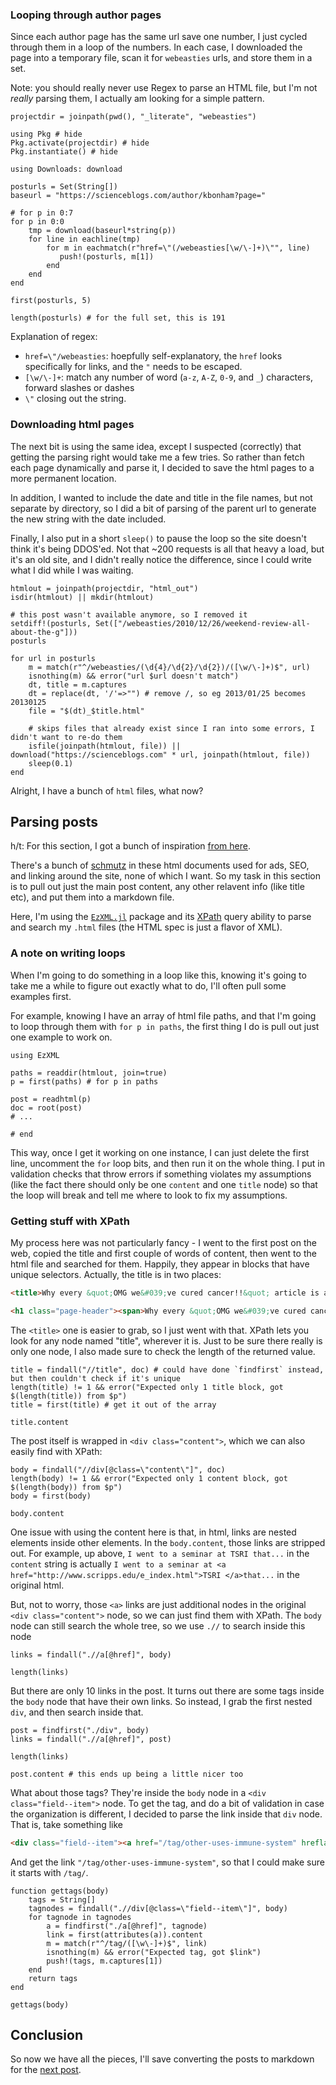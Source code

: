 <!--This file was generated, do not modify it.-->
### Looping through author pages

Since each author page has the same url save one number,
I just cycled through them in a loop of the numbers.
In each case, I downloaded the page into a temporary file,
scan it for `webeasties` urls, and store them in a set.

Note: you should really never use Regex to parse an HTML file,
but I'm not _really_ parsing them, I actually am looking for a simple pattern.

````julia:ex1
projectdir = joinpath(pwd(), "_literate", "webeasties")

using Pkg # hide
Pkg.activate(projectdir) # hide
Pkg.instantiate() # hide
````

````julia:ex2
using Downloads: download

posturls = Set(String[])
baseurl = "https://scienceblogs.com/author/kbonham?page="

# for p in 0:7
for p in 0:0
    tmp = download(baseurl*string(p))
    for line in eachline(tmp)
        for m in eachmatch(r"href=\"(/webeasties[\w/\-]+)\"", line)
           push!(posturls, m[1])
        end
    end
end

first(posturls, 5)
````

````julia:ex3
length(posturls) # for the full set, this is 191
````

Explanation of regex:

- `href=\"/webeasties`: hoepfully self-explanatory, the `href` looks specifically
  for links, and the `"` needs to be escaped.
- `[\w/\-]+`: match any number of word (`a-z`, `A-Z`, `0-9`, and `_`) characters,
  forward slashes or dashes
- `\"` closing out the string.

### Downloading html pages

The next bit is using the same idea,
except I suspected (correctly) that getting the parsing right would take me a few tries.
So rather than fetch each page dynamically and parse it,
I decided to save the html pages to a more permanent location.

In addition, I wanted to include the date and title in the file names,
but not separate by directory, so I did a bit of parsing of the parent url
to generate the new string with the date included.

Finally, I also put in a short `sleep()` to pause the loop so the site doesn't
think it's being DDOS'ed.
Not that ~200 requests is all that heavy a load, but it's an old site,
and I didn't really notice the difference,
since I could write what I did while I was waiting.

````julia:ex4
htmlout = joinpath(projectdir, "html_out")
isdir(htmlout) || mkdir(htmlout)

# this post wasn't available anymore, so I removed it
setdiff!(posturls, Set(["/webeasties/2010/12/26/weekend-review-all-about-the-g"]))
posturls

for url in posturls
    m = match(r"^/webeasties/(\d{4}/\d{2}/\d{2})/([\w/\-]+)$", url)
    isnothing(m) && error("url $url doesn't match")
    dt, title = m.captures
    dt = replace(dt, '/'=>"") # remove /, so eg 2013/01/25 becomes 20130125
    file = "$(dt)_$title.html"

    # skips files that already exist since I ran into some errors, I didn't want to re-do them
    isfile(joinpath(htmlout, file)) || download("https://scienceblogs.com" * url, joinpath(htmlout, file))
    sleep(0.1)
end
````

Alright, I have a bunch of `html` files, what now?
## Parsing posts

h/t: For this section, I got a bunch of inspiration [from here](https://hyphaebeast.club/writing/julia-web-scraping/#html-as-xml).

There's a bunch of [schmutz](https://jel.jewish-languages.org/words/503) in these html documents
used for ads, SEO, and linking around the site,
none of which I want.
So my task in this section is to pull out just the main post content,
any other relavent info (like title etc),
and put them into a markdown file.

Here, I'm using the [`EzXML.jl`](https://juliaio.github.io/EzXML.jl/stable/manual/#XPath-1) package
and its [XPath](https://www.w3schools.com/xml/xpath_intro.asp) query ability
to parse and search my `.html` files
(the HTML spec is just a flavor of XML).

### A note on writing loops

When I'm going to do something in a loop like this,
knowing it's going to take me a while to figure out exactly what to do,
I'll often pull some examples first.

For example, knowing I have an array of html file paths,
and that I'm going to loop through them with `for p in paths`,
the first thing I do is pull out just one example to work on.

````julia:ex5
using EzXML

paths = readdir(htmlout, join=true)
p = first(paths) # for p in paths

post = readhtml(p)
doc = root(post)
# ...

# end
````

This way, once I get it working on one instance,
I can just delete the first line, uncomment the `for` loop bits,
and then run it on the whole thing.
I put in validation checks that throw errors if something violates my assumptions
(like the fact there should only be one `content` and one `title` node)
so that the loop will break and tell me where to look to fix my assumptions.
### Getting stuff with XPath

My process here was not particularly fancy -
I went to the first post on the web,
copied the title and first couple of words of content,
then went to the html file and searched for them.
Happily, they appear in blocks that have unique selectors.
Actually, the title is in two places:

```html
<title>Why every &quot;OMG we&#039;ve cured cancer!!&quot; article is about melanoma | ScienceBlogs</title>

<h1 class="page-header"><span>Why every &quot;OMG we&#039;ve cured cancer!!&quot; article is about melanoma</span>
```

The `<title>` one is easier to grab, so I just went with that.
XPath lets you look for any node named "title", wherever it is.
Just to be sure there really is only one node,
I also made sure to check the length of the returned value.

````julia:ex6
title = findall("//title", doc) # could have done `findfirst` instead, but then couldn't check if it's unique
length(title) != 1 && error("Expected only 1 title block, got $(length(title)) from $p")
title = first(title) # get it out of the array

title.content
````

The post itself is wrapped in `<div class="content">`,
which we can also easily find with XPath:

````julia:ex7
body = findall("//div[@class=\"content\"]", doc)
length(body) != 1 && error("Expected only 1 content block, got $(length(body)) from $p")
body = first(body)

body.content
````

One issue with using the content here is that, in html,
links are nested elements inside other elements.
In the `body.content`, those links are stripped out.
For example, up above, `I went to a seminar at TSRI that...` in the `content` string
is actually `I went to a seminar at <a href="http://www.scripps.edu/e_index.html">TSRI </a>that...`
in the original html.

But, not to worry, those `<a>` links are just additional nodes
in the original `<div class="content">` node, so we can just find them with XPath.
The `body` node can still search the whole tree, so we use `.//`
to search inside this node

````julia:ex8
links = findall(".//a[@href]", body)

length(links)
````

But there are only 10 links in the post.
It turns out there are some tags inside the `body` node that have their own links.
So instead, I grab the first nested `div`, and then search inside that.

````julia:ex9
post = findfirst("./div", body)
links = findall(".//a[@href]", post)

length(links)
````

````julia:ex10
post.content # this ends up being a little nicer too
````

What about those tags? They're inside the `body` node in a `<div class="field--item">` node.
To get the tag, and do a bit of validation in case the organization is different,
I decided to parse the link inside that `div` node.
That is, take something like

```html
<div class="field--item"><a href="/tag/other-uses-immune-system" hreflang="en">Other uses of the immune system</a></div>
```

And get the link `"/tag/other-uses-immune-system"`, so that I could make sure
it starts with `/tag/`.

````julia:ex11
function gettags(body)
    tags = String[]
    tagnodes = findall(".//div[@class=\"field--item\"]", body)
    for tagnode in tagnodes
        a = findfirst("./a[@href]", tagnode)
        link = first(attributes(a)).content
        m = match(r"^/tag/([\w\-]+)$", link)
        isnothing(m) && error("Expected tag, got $link")
        push!(tags, m.captures[1])
    end
    return tags
end

gettags(body)
````

## Conclusion

So now we have all the pieces,
I'll save converting the posts to markdown for the [next post](/posts/2021/webeasties-2).

